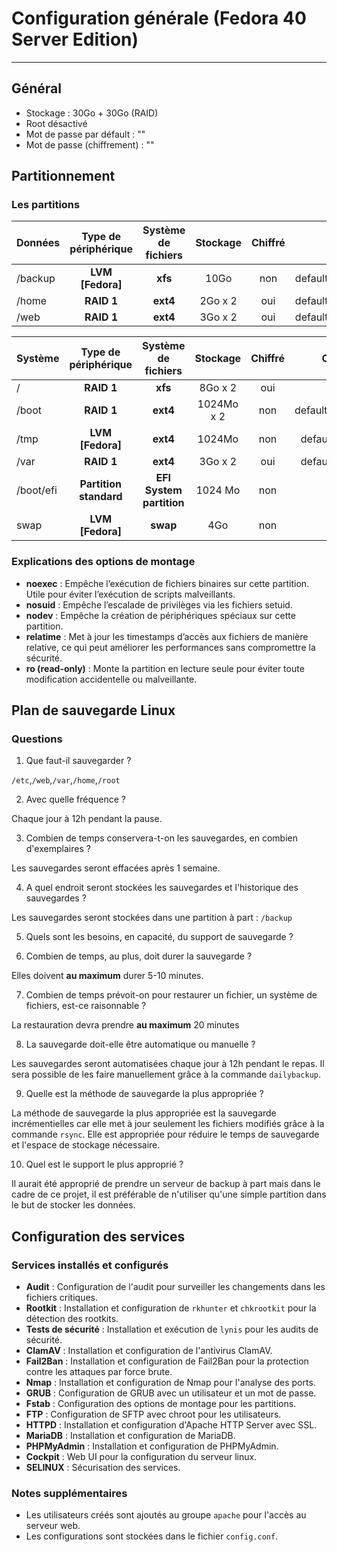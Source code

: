 # Configuration générale (Fedora 40 Server Edition)
----

## Général

- Stockage : 30Go + 30Go (RAID)
- Root désactivé
- Mot de passe par défault : ""
- Mot de passe (chiffrement) : ""

## Partitionnement

### Les partitions

| Données  |     Type de périphérique     | Système de fichiers | Stockage | Chiffré | Options de montage |
| :--------------- |:---------------:|:-----:|:-----:|:-----:|:-----:|
| /backup  |   **LVM [Fedora]**      |  **xfs** | 10Go | non | defaults,noexec,nosuid,nodev,relatime |
| /home | **RAID 1**| **ext4** | 2Go x 2 | oui | defaults,noexec,nosuid,nodev,relatime |
| /web | **RAID 1**| **ext4** | 3Go x 2 | oui | defaults,noexec,nosuid,nodev,relatime |

| Système  |     Type de périphérique     | Système de fichiers | Stockage | Chiffré | Options de montage |
| :--------------- |:---------------:|:-----:|:-----:|:-----:|:-----:|
| / | **RAID 1** | **xfs** | 8Go x 2 | oui | defaults,nodev |
| /boot | **RAID 1** | **ext4** | 1024Mo x 2| non | defaults,ro,nodev,nosuid,noexec |
| /tmp | **LVM [Fedora]** | **ext4** | 1024Mo | non | defaults,noexec,nosuid,nodev |
| /var | **RAID 1** | **ext4** | 3Go x 2 | oui | defaults,noexec,nosuid,nodev |
| /boot/efi | **Partition standard** | **EFI System partition** | 1024 Mo | non | / |
| swap | **LVM [Fedora]** | **swap** | 4Go | non | defaults |

### Explications des options de montage

- **noexec** : Empêche l’exécution de fichiers binaires sur cette partition. Utile pour éviter l’exécution de scripts malveillants.
- **nosuid** : Empêche l’escalade de privilèges via les fichiers setuid.
- **nodev** : Empêche la création de périphériques spéciaux sur cette partition.
- **relatime** : Met à jour les timestamps d’accès aux fichiers de manière relative, ce qui peut améliorer les performances sans compromettre la sécurité.
- **ro (read-only)** : Monte la partition en lecture seule pour éviter toute modification accidentelle ou malveillante.

## Plan de sauvegarde Linux

### Questions
1. Que faut-il sauvegarder ?  

`/etc`,`/web`,`/var`,`/home`,`/root`

2. Avec quelle fréquence ?  

Chaque jour à 12h pendant la pause.

3. Combien de temps conservera-t-on les sauvegardes, en combien d'exemplaires ?  

Les sauvegardes seront effacées après 1 semaine.

4. A quel endroit seront stockées les sauvegardes et l'historique des sauvegardes ?  

Les sauvegardes seront stockées dans une partition à part : `/backup`

5. Quels sont les besoins, en capacité, du support de sauvegarde ?  

6. Combien de temps, au plus, doit durer la sauvegarde ?  

Elles doivent **au maximum** durer 5-10 minutes.

7. Combien de temps prévoit-on pour restaurer un fichier, un système de fichiers, est-ce 
raisonnable ?  

La restauration devra prendre **au maximum** 20 minutes

8. La sauvegarde doit-elle être automatique ou manuelle ?  

Les sauvegardes seront automatisées chaque jour à 12h pendant le repas. 
Il sera possible de les faire manuellement grâce à la commande `dailybackup`.

9. Quelle est la méthode de sauvegarde la plus appropriée ?  

La méthode de sauvegarde la plus appropriée est la sauvegarde incrémentielles car
elle met à jour seulement les fichiers modifiés grâce à la commande `rsync`. Elle 
est appropriée pour réduire le temps de sauvegarde et l'espace de stockage nécessaire.

10.  Quel est le support le plus approprié ?  

Il aurait été approprié de prendre un serveur de backup à part mais dans le cadre de ce 
projet, il est préférable de n'utiliser qu'une simple partition dans le but de stocker 
les données.

## Configuration des services

### Services installés et configurés

- **Audit** : Configuration de l'audit pour surveiller les changements dans les fichiers critiques.
- **Rootkit** : Installation et configuration de `rkhunter` et `chkrootkit` pour la détection des rootkits.
- **Tests de sécurité** : Installation et exécution de `lynis` pour les audits de sécurité.
- **ClamAV** : Installation et configuration de l'antivirus ClamAV.
- **Fail2Ban** : Installation et configuration de Fail2Ban pour la protection contre les attaques par force brute.
- **Nmap** : Installation et configuration de Nmap pour l'analyse des ports.
- **GRUB** : Configuration de GRUB avec un utilisateur et un mot de passe.
- **Fstab** : Configuration des options de montage pour les partitions.
- **FTP** : Configuration de SFTP avec chroot pour les utilisateurs.
- **HTTPD** : Installation et configuration d'Apache HTTP Server avec SSL.
- **MariaDB** : Installation et configuration de MariaDB.
- **PHPMyAdmin** : Installation et configuration de PHPMyAdmin.
- **Cockpit** : Web UI pour la configuration du serveur linux.
- **SELINUX** : Sécurisation des services.

### Notes supplémentaires

- Les utilisateurs créés sont ajoutés au groupe `apache` pour l'accès au serveur web.
- Les configurations sont stockées dans le fichier `config.conf`.